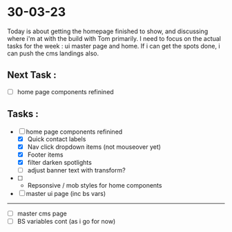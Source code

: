 # 30-03-23

Today is about getting the homepage finished to show, and discussing where i'm at with the build with Tom primarily. I need to focus on the actual tasks for the week : ui master page and home.
If i can get the spots done, i can push the cms landings also.

## Next Task :
- [ ] home page components refinined

## Tasks :
- [ ] home page components refinined
  - [x] Quick contact labels
  - [x] Nav click dropdown items (not mouseover yet)
  - [x] Footer items
  - [x] filter darken spotlights
  - [ ] adjust banner text with transform?
- [ ] - Repsonsive / mob styles for home components
- [ ] master ui page (inc bs vars)
---
- [ ] master cms page
- [ ] BS variables cont (as i go for now)
